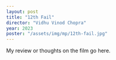 ```yaml
---
layout: post
title: "12th Fail"
director: "Vidhu Vinod Chopra"
year: 2023
poster: "/assets/img/mp/12th-fail.jpg"
---
```


My review or thoughts on the film go here.
